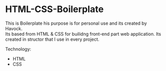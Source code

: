 # HTML-CSS-Boilerplate
This is Boilerplate his purpose is for personal use and its created by Havock.  
Its based from HTML &amp; CSS for builidng front-end part web application. Its created in structor that I use in every project.

Technology:
<ul>
  <li>HTML</li>
  <li>CSS</li>
</ul>
